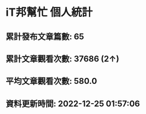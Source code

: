 # iT邦幫忙 個人統計
## 累計發布文章篇數: 65
## 累計文章觀看次數: 37686 (2↑)
## 平均文章觀看次數: 580.0
## 資料更新時間: 2022-12-25 01:57:06